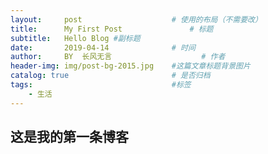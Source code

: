 ```yaml
---
layout:     post   				    # 使用的布局（不需要改）
title:      My First Post 				# 标题 
subtitle:   Hello Blog #副标题
date:       2019-04-14 				# 时间
author:     BY 	长风无言					# 作者
header-img: img/post-bg-2015.jpg 	#这篇文章标题背景图片
catalog: true 						# 是否归档
tags:								#标签
    - 生活
---
```


## 这是我的第一条博客
